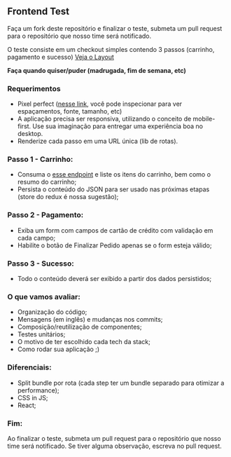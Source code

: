 ## Frontend Test

Faça um fork deste repositório e finalizar o teste, submeta um pull request para o repositório que nosso time será notificado.

O teste consiste em um checkout simples contendo 3 passos (carrinho, pagamento e sucesso) [Veja o Layout](https://projects.invisionapp.com/prototype/font-test-cji0j0khf005c1t0132358e8k)

**Faça quando quiser/puder (madrugada, fim de semana, etc)**

### Requerimentos

- Pixel perfect ([nesse link](https://projects.invisionapp.com/prototype/font-test-cji0j0khf005c1t0132358e8k), você pode inspecionar para ver espaçamentos, fonte, tamanho, etc)
- A aplicação precisa ser responsiva, utilizando o conceito de mobile-first. Use sua imaginação para entregar uma experiência boa no desktop.
- Renderize cada passo em uma URL única (lib de rotas).


### Passo 1 - Carrinho:
  - Consuma o [esse endpoint](http://www.mocky.io/v2/5b15c4923100004a006f3c07) e liste os itens do carrinho, bem como o resumo do carrinho;
  - Persista o conteúdo do JSON para ser usado nas próximas etapas (store do redux é nossa sugestão);

### Passo 2 - Pagamento: 
  - Exiba um form com campos de cartão de crédito com validação em cada campo;
  - Habilite o botão de Finalizar Pedido apenas se o form esteja válido;

### Passo 3 - Sucesso: 
  - Todo o conteúdo deverá ser exibido a partir dos dados persistidos;
  
### O que vamos avaliar:
  - Organização do código;
  - Mensagens (em inglês) e mudanças nos commits;
  - Composição/reutilização de componentes;
  - Testes unitários;
  - O motivo de ter escolhido cada tech da stack;
  - Como rodar sua aplicação ;)

### Diferenciais:
  - Split bundle por rota (cada step ter um bundle separado para otimizar a performance);
  - CSS in JS;
  - React;

### Fim:
Ao finalizar o teste, submeta um pull request para o repositório que nosso time será notificado. Se tiver alguma observação, escreva no pull request.
